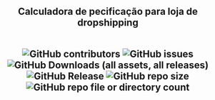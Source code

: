 <h2 align="center">Calculadora de pecificação para loja de dropshipping


<p align="center"><br>
<img alt="GitHub contributors" src="https://img.shields.io/github/contributors/alanmugiwara/7z-mugi-splitter">
<img alt="GitHub issues" src="https://img.shields.io/github/issues/alanmugiwara/7z-mugi-splitter">
<img alt="GitHub Downloads (all assets, all releases)" src="https://img.shields.io/github/downloads/alanmugiwara/7z-mugi-splitter/total">
<img alt="GitHub Release" src="https://img.shields.io/github/v/release/alanmugiwara/7z-mugi-splitter">
<img alt="GitHub repo size" src="https://img.shields.io/github/repo-size/alanmugiwara/7z-mugi-splitter">
<img alt="GitHub repo file or directory count" src="https://img.shields.io/github/directory-file-count/alanmugiwara/7z-mugi-splitter">
